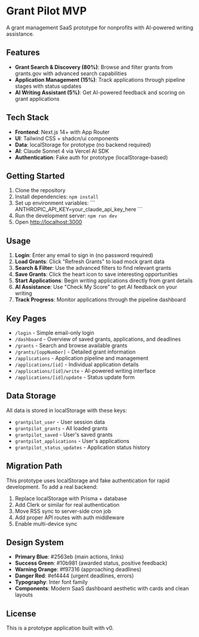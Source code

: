 # Grant Pilot MVP

A grant management SaaS prototype for nonprofits with AI-powered writing assistance.

## Features

- **Grant Search & Discovery (80%)**: Browse and filter grants from grants.gov with advanced search capabilities
- **Application Management (15%)**: Track applications through pipeline stages with status updates
- **AI Writing Assistant (5%)**: Get AI-powered feedback and scoring on grant applications

## Tech Stack

- **Frontend**: Next.js 14+ with App Router
- **UI**: Tailwind CSS + shadcn/ui components
- **Data**: localStorage for prototype (no backend required)
- **AI**: Claude Sonnet 4 via Vercel AI SDK
- **Authentication**: Fake auth for prototype (localStorage-based)

## Getting Started

1. Clone the repository
2. Install dependencies: `npm install`
3. Set up environment variables:
   \`\`\`
   ANTHROPIC_API_KEY=your_claude_api_key_here
   \`\`\`
4. Run the development server: `npm run dev`
5. Open [http://localhost:3000](http://localhost:3000)

## Usage

1. **Login**: Enter any email to sign in (no password required)
2. **Load Grants**: Click "Refresh Grants" to load mock grant data
3. **Search & Filter**: Use the advanced filters to find relevant grants
4. **Save Grants**: Click the heart icon to save interesting opportunities
5. **Start Applications**: Begin writing applications directly from grant details
6. **AI Assistance**: Use "Check My Score" to get AI feedback on your writing
7. **Track Progress**: Monitor applications through the pipeline dashboard

## Key Pages

- `/login` - Simple email-only login
- `/dashboard` - Overview of saved grants, applications, and deadlines
- `/grants` - Search and browse available grants
- `/grants/[oppNumber]` - Detailed grant information
- `/applications` - Application pipeline and management
- `/applications/[id]` - Individual application details
- `/applications/[id]/write` - AI-powered writing interface
- `/applications/[id]/update` - Status update form

## Data Storage

All data is stored in localStorage with these keys:
- `grantpilot_user` - User session data
- `grantpilot_grants` - All loaded grants
- `grantpilot_saved` - User's saved grants
- `grantpilot_applications` - User's applications
- `grantpilot_status_updates` - Application status history

## Migration Path

This prototype uses localStorage and fake authentication for rapid development. To add a real backend:

1. Replace localStorage with Prisma + database
2. Add Clerk or similar for real authentication
3. Move RSS sync to server-side cron job
4. Add proper API routes with auth middleware
5. Enable multi-device sync

## Design System

- **Primary Blue**: #2563eb (main actions, links)
- **Success Green**: #10b981 (awarded status, positive feedback)
- **Warning Orange**: #f97316 (approaching deadlines)
- **Danger Red**: #ef4444 (urgent deadlines, errors)
- **Typography**: Inter font family
- **Components**: Modern SaaS dashboard aesthetic with cards and clean layouts

## License

This is a prototype application built with v0.

